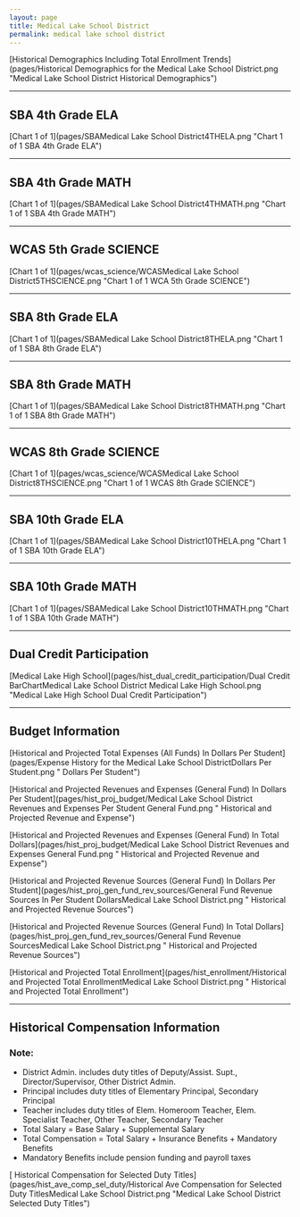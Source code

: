 ```yaml
---
layout: page
title: Medical Lake School District
permalink: medical lake school district
---
```



[Historical Demographics Including Total Enrollment Trends](pages/Historical Demographics for the Medical Lake School District.png "Medical Lake School District Historical Demographics")

___

## SBA 4th Grade ELA

[Chart 1 of 1](pages/SBAMedical Lake School District4THELA.png "Chart 1 of 1 SBA 4th Grade ELA")


___

## SBA 4th Grade MATH

[Chart 1 of 1](pages/SBAMedical Lake School District4THMATH.png "Chart 1 of 1 SBA 4th Grade MATH")


___

## WCAS 5th Grade SCIENCE

[Chart 1 of 1](pages/wcas_science/WCASMedical Lake School District5THSCIENCE.png "Chart 1 of 1 WCA 5th Grade SCIENCE")


___

## SBA 8th Grade ELA

[Chart 1 of 1](pages/SBAMedical Lake School District8THELA.png "Chart 1 of 1 SBA 8th Grade ELA")


___

## SBA 8th Grade MATH

[Chart 1 of 1](pages/SBAMedical Lake School District8THMATH.png "Chart 1 of 1 SBA 8th Grade MATH")


___

## WCAS 8th Grade SCIENCE

[Chart 1 of 1](pages/wcas_science/WCASMedical Lake School District8THSCIENCE.png "Chart 1 of 1 WCAS 8th Grade SCIENCE")


___

## SBA 10th Grade ELA

[Chart 1 of 1](pages/SBAMedical Lake School District10THELA.png "Chart 1 of 1 SBA 10th Grade ELA")


___

## SBA 10th Grade MATH

[Chart 1 of 1](pages/SBAMedical Lake School District10THMATH.png "Chart 1 of 1 SBA 10th Grade MATH")


___

## Dual Credit Participation

[Medical Lake High School](pages/hist_dual_credit_participation/Dual Credit BarChartMedical Lake School District Medical Lake High School.png "Medical Lake High School Dual Credit Participation")


___

## Budget Information

[Historical and Projected Total Expenses (All Funds) In Dollars Per Student](pages/Expense History for the Medical Lake School DistrictDollars Per Student.png " Dollars Per Student")

[Historical and Projected Revenues and Expenses (General Fund) In Dollars Per Student](pages/hist_proj_budget/Medical Lake School District Revenues and Expenses Per Student General Fund.png " Historical and Projected Revenue and Expense")

[Historical and Projected Revenues and Expenses (General Fund) In Total Dollars](pages/hist_proj_budget/Medical Lake School District Revenues and Expenses General Fund.png " Historical and Projected Revenue and Expense")

[Historical and Projected Revenue Sources (General Fund) In Dollars Per Student](pages/hist_proj_gen_fund_rev_sources/General Fund Revenue Sources In Per Student DollarsMedical Lake School District.png " Historical and Projected Revenue Sources")

[Historical and Projected Revenue Sources (General Fund) In Total Dollars](pages/hist_proj_gen_fund_rev_sources/General Fund Revenue SourcesMedical Lake School District.png " Historical and Projected Revenue Sources")

[Historical and Projected Total Enrollment](pages/hist_enrollment/Historical and Projected Total EnrollmentMedical Lake School District.png " Historical and Projected Total Enrollment")


___

## Historical Compensation Information
### Note:
- District Admin. includes duty titles of Deputy/Assist. Supt., Director/Supervisor, Other District Admin.
- Principal includes duty titles of Elementary Principal, Secondary Principal
- Teacher includes duty titles of Elem. Homeroom Teacher, Elem. Specialist Teacher, Other Teacher, Secondary Teacher
- Total Salary = Base Salary + Supplemental Salary
- Total Compensation = Total Salary + Insurance Benefits + Mandatory Benefits
- Mandatory Benefits include pension funding and payroll taxes

[ Historical Compensation for Selected Duty Titles](pages/hist_ave_comp_sel_duty/Historical Ave Compensation for Selected Duty TitlesMedical Lake School District.png "Medical Lake School District Selected Duty Titles")


